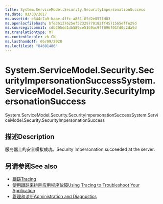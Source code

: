 ```yaml
---
title: System.ServiceModel.Security.SecurityImpersonationSuccess
ms.date: 03/30/2017
ms.assetid: e344c7a9-baae-4ffc-a851-85d2e8571d83
ms.openlocfilehash: bfe36137625ef52329770182ff4571565effe29d
ms.sourcegitcommit: cdb295dd1db589ce5169ac9ff096f01fd0c2da9d
ms.translationtype: MT
ms.contentlocale: zh-CN
ms.lasthandoff: 06/09/2020
ms.locfileid: "84601486"
---
```

# <a name="systemservicemodelsecuritysecurityimpersonationsuccess"></a><span data-ttu-id="eabbd-102">System.ServiceModel.Security.SecurityImpersonationSuccess</span><span class="sxs-lookup"><span data-stu-id="eabbd-102">System.ServiceModel.Security.SecurityImpersonationSuccess</span></span>
<span data-ttu-id="eabbd-103">System.ServiceModel.Security.SecurityImpersonationSuccess</span><span class="sxs-lookup"><span data-stu-id="eabbd-103">System.ServiceModel.Security.SecurityImpersonationSuccess</span></span>  
  
## <a name="description"></a><span data-ttu-id="eabbd-104">描述</span><span class="sxs-lookup"><span data-stu-id="eabbd-104">Description</span></span>  
 <span data-ttu-id="eabbd-105">服务器上的安全模拟成功。</span><span class="sxs-lookup"><span data-stu-id="eabbd-105">Security Impersonation succeeded at the server.</span></span>  
  
## <a name="see-also"></a><span data-ttu-id="eabbd-106">另请参阅</span><span class="sxs-lookup"><span data-stu-id="eabbd-106">See also</span></span>

- [<span data-ttu-id="eabbd-107">跟踪</span><span class="sxs-lookup"><span data-stu-id="eabbd-107">Tracing</span></span>](index.md)
- [<span data-ttu-id="eabbd-108">使用跟踪来排除应用程序故障</span><span class="sxs-lookup"><span data-stu-id="eabbd-108">Using Tracing to Troubleshoot Your Application</span></span>](using-tracing-to-troubleshoot-your-application.md)
- [<span data-ttu-id="eabbd-109">管理和诊断</span><span class="sxs-lookup"><span data-stu-id="eabbd-109">Administration and Diagnostics</span></span>](../index.md)
